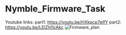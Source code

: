 # Nymble_Firmware_Task

Youtube links:
part1: https://youtu.be/HXkpcp7eIfY
part2: https://youtu.be/LEIZhI1cAkc
![Firmware_plan](https://github.com/user-attachments/assets/72905c0f-61b1-4ad4-9bfa-134d34d06c1f)

